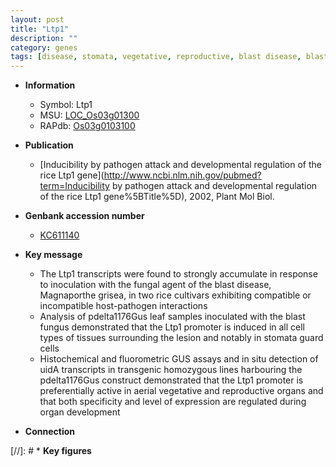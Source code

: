 ```yaml
---
layout: post
title: "Ltp1"
description: ""
category: genes
tags: [disease, stomata, vegetative, reproductive, blast disease, blast, leaf]
---
```


* **Information**  
    + Symbol: Ltp1  
    + MSU: [LOC_Os03g01300](http://rice.uga.edu/cgi-bin/ORF_infopage.cgi?orf=LOC_Os03g01300)  
    + RAPdb: [Os03g0103100](https://rapdb.dna.affrc.go.jp/locus/?name=Os03g0103100)  

* **Publication**  
    + [Inducibility by pathogen attack and developmental regulation of the rice Ltp1 gene](http://www.ncbi.nlm.nih.gov/pubmed?term=Inducibility by pathogen attack and developmental regulation of the rice Ltp1 gene%5BTitle%5D), 2002, Plant Mol Biol.

* **Genbank accession number**  
    + [KC611140](http://www.ncbi.nlm.nih.gov/nuccore/KC611140)

* **Key message**  
    + The Ltp1 transcripts were found to strongly accumulate in response to inoculation with the fungal agent of the blast disease, Magnaporthe grisea, in two rice cultivars exhibiting compatible or incompatible host-pathogen interactions
    + Analysis of pdelta1176Gus leaf samples inoculated with the blast fungus demonstrated that the Ltp1 promoter is induced in all cell types of tissues surrounding the lesion and notably in stomata guard cells
    + Histochemical and fluorometric GUS assays and in situ detection of uidA transcripts in transgenic homozygous lines harbouring the pdelta1176Gus construct demonstrated that the Ltp1 promoter is preferentially active in aerial vegetative and reproductive organs and that both specificity and level of expression are regulated during organ development

* **Connection**  

[//]: # * **Key figures**  


